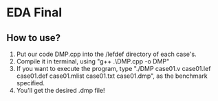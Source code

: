 # EDA Final

## How to use?
1. Put our code DMP.cpp into the /lefdef directory of each case's.
2. Compile it in terminal, using "g++ .\DMP.cpp -o DMP"
3. If you want to execute the program, type "./DMP case01.v case01.lef case01.def case01.mlist case01.txt case01.dmp", as the benchmark specified.
4. You'll get the desired .dmp file!